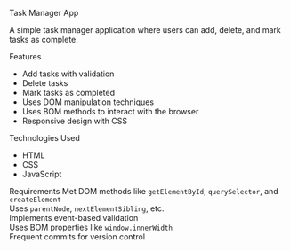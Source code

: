 Task Manager App

A simple task manager application where users can add, delete, and mark tasks as complete.

Features
- Add tasks with validation
- Delete tasks
- Mark tasks as completed
- Uses DOM manipulation techniques
- Uses BOM methods to interact with the browser
- Responsive design with CSS

Technologies Used
- HTML
- CSS
- JavaScript

Requirements Met
 DOM methods like `getElementById`, `querySelector`, and `createElement`  
 Uses `parentNode`, `nextElementSibling`, etc.  
 Implements event-based validation  
 Uses BOM properties like `window.innerWidth`  
 Frequent commits for version control  

